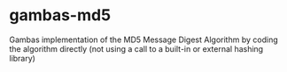 # gambas-md5
Gambas implementation of the MD5 Message Digest Algorithm by coding the algorithm directly (not using a call to a built-in or external hashing library)
